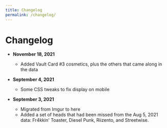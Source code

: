 ```yaml
---
title: Changelog
permalink: /changelog/
---
```


# Changelog

- **November 18, 2021**
  - Added Vault Card #3 cosmetics, plus the others that came along in the
    data

- **September 4, 2021**
  - Some CSS tweaks to fix display on mobile

- **September 3, 2021**
  - Migrated from Imgur to here
  - Added a set of heads that had been missed from the Aug 5, 2021 data:
    Fr4kkin' Toaster, Diesel Punk, Riizento, and Streetwise.

